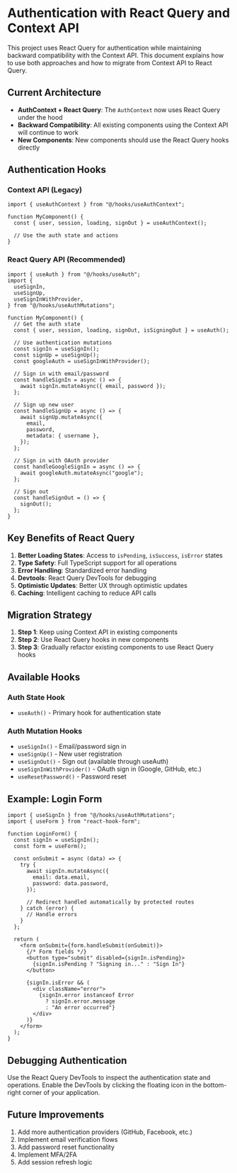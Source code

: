 # Authentication with React Query and Context API

This project uses React Query for authentication while maintaining backward compatibility with the Context API. This document explains how to use both approaches and how to migrate from Context API to React Query.

## Current Architecture

- **AuthContext + React Query**: The `AuthContext` now uses React Query under the hood
- **Backward Compatibility**: All existing components using the Context API will continue to work
- **New Components**: New components should use the React Query hooks directly

## Authentication Hooks

### Context API (Legacy)

```tsx
import { useAuthContext } from "@/hooks/useAuthContext";

function MyComponent() {
  const { user, session, loading, signOut } = useAuthContext();

  // Use the auth state and actions
}
```

### React Query API (Recommended)

```tsx
import { useAuth } from "@/hooks/useAuth";
import {
  useSignIn,
  useSignUp,
  useSignInWithProvider,
} from "@/hooks/useAuthMutations";

function MyComponent() {
  // Get the auth state
  const { user, session, loading, signOut, isSigningOut } = useAuth();

  // Use authentication mutations
  const signIn = useSignIn();
  const signUp = useSignUp();
  const googleAuth = useSignInWithProvider();

  // Sign in with email/password
  const handleSignIn = async () => {
    await signIn.mutateAsync({ email, password });
  };

  // Sign up new user
  const handleSignUp = async () => {
    await signUp.mutateAsync({
      email,
      password,
      metadata: { username },
    });
  };

  // Sign in with OAuth provider
  const handleGoogleSignIn = async () => {
    await googleAuth.mutateAsync("google");
  };

  // Sign out
  const handleSignOut = () => {
    signOut();
  };
}
```

## Key Benefits of React Query

1. **Better Loading States**: Access to `isPending`, `isSuccess`, `isError` states
2. **Type Safety**: Full TypeScript support for all operations
3. **Error Handling**: Standardized error handling
4. **Devtools**: React Query DevTools for debugging
5. **Optimistic Updates**: Better UX through optimistic updates
6. **Caching**: Intelligent caching to reduce API calls

## Migration Strategy

1. **Step 1**: Keep using Context API in existing components
2. **Step 2**: Use React Query hooks in new components
3. **Step 3**: Gradually refactor existing components to use React Query hooks

## Available Hooks

### Auth State Hook

- `useAuth()` - Primary hook for authentication state

### Auth Mutation Hooks

- `useSignIn()` - Email/password sign in
- `useSignUp()` - New user registration
- `useSignOut()` - Sign out (available through useAuth)
- `useSignInWithProvider()` - OAuth sign in (Google, GitHub, etc.)
- `useResetPassword()` - Password reset

## Example: Login Form

```tsx
import { useSignIn } from "@/hooks/useAuthMutations";
import { useForm } from "react-hook-form";

function LoginForm() {
  const signIn = useSignIn();
  const form = useForm();

  const onSubmit = async (data) => {
    try {
      await signIn.mutateAsync({
        email: data.email,
        password: data.password,
      });

      // Redirect handled automatically by protected routes
    } catch (error) {
      // Handle errors
    }
  };

  return (
    <form onSubmit={form.handleSubmit(onSubmit)}>
      {/* Form fields */}
      <button type="submit" disabled={signIn.isPending}>
        {signIn.isPending ? "Signing in..." : "Sign In"}
      </button>

      {signIn.isError && (
        <div className="error">
          {signIn.error instanceof Error
            ? signIn.error.message
            : "An error occurred"}
        </div>
      )}
    </form>
  );
}
```

## Debugging Authentication

Use the React Query DevTools to inspect the authentication state and operations. Enable the DevTools by clicking the floating icon in the bottom-right corner of your application.

## Future Improvements

1. Add more authentication providers (GitHub, Facebook, etc.)
2. Implement email verification flows
3. Add password reset functionality
4. Implement MFA/2FA
5. Add session refresh logic
